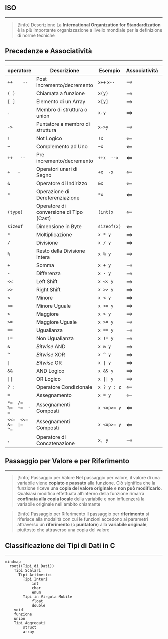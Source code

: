 ## ISO
---
>[!info] Descrizione
>La **International Organization for Standardization** è la più importante organizzazione a livello mondiale per la definizione di norme tecniche

## Precedenze e Associatività
---
| operatore              | Descrizione                             | Esempio            | Associatività | Precedenza |
| ---------------------- | --------------------------------------- | ------------------ | ------------- | ---------- |
| `++    --`             | Post incremento/decremento              | `x++` `x--`        | $\implies$    | 1          |
| `( )`                  | Chiamata a funzione                     | `x(y)`             | $\implies$    | 1          |
| `[ ]`                  | Elemento di un Array                    | `x[y]`             | $\implies$    | 1          |
| `.`                    | Membro di struttura o union             | `x.y`              | $\implies$    | 1          |
| `->`                   | Puntatore a membro di struttura         | `x->y`             | $\implies$    | 1          |
| `!`                    | Not Logico                              | `!x`               | $\impliedby$  | 2          |
| `~`                    | Complemento ad Uno                      | `~x`               | $\impliedby$  | 2          |
| `++   --`              | Pre incremento/decremento               | `++x  --x`         | $\impliedby$  | 2          |
| `+   -`                | Operatori unari di Segno                | `+x  -x`           | $\impliedby$  | 2          |
| `&`                    | Operatore di Indirizzo                  | `&x`               | $\impliedby$  | 2          |
| `*`                    | Operazione di Dereferenziazione         | `*x`               | $\impliedby$  | 2          |
| `(type)`               | Operatore di conversione di Tipo (Cast) | `(int)x`           | $\impliedby$  | 2          |
| `sizeof`               | Dimensione in Byte                      | `sizeof(x)`        | $\impliedby$  | 2          |
| `*`                    | Moltiplicazione                         | `x * y`            | $\implies$    | 3          |
| `/`                    | Divisione                               | `x / y`            | $\implies$    | 3          |
| `%`                    | Resto della Divisione Intera            | `x % y`            | $\implies$    | 3          |
| `+`                    | Somma                                   | `x + y`            | $\implies$    | 4          |
| `-`                    | Differenza                              | `x - y`            | $\implies$    | 4          |
| `<<`                   | Left Shift                              | `x << y`           | $\implies$    | 5          |
| `>>`                   | Right Shift                             | `x >> y`           | $\implies$    | 5          |
| `<`                    | Minore                                  | `x < y`            | $\implies$    | 6          |
| `<=`                   | Minore Uguale                           | `x <= y`           | $\implies$    | 6          |
| `>`                    | Maggiore                                | `x > y`            | $\implies$    | 6          |
| `>=`                   | Maggiore Uguale                         | `x >= y`           | $\implies$    | 6          |
| `==`                   | Ugualianza                              | `x == y`           | $\implies$    | 7          |
| `!=`                   | Non Ugualianza                          | `x != y`           | $\implies$    | 7          |
| `&`                    | _Bitwise_  AND                          | `x & y`            | $\implies$    | 8          |
| `^`                    | _Bitwise_  XOR                          | `x ^ y`            | $\implies$    | 9          |
| <code>\|</code>                    | _Bitwise_  OR                           | <code>x \| y</code>            | $\implies$    | 10         |
| `&&`                   | AND Logico                              | `x && y`           | $\implies$    | 11         |
| <code>\|\|</code>                  | OR Logico                               | <code>x \|\| y</code>           | $\implies$    | 12         |
| `? :`                  | Operatore Condizionale                  | `x ? y : z`        | $\impliedby$  | 13         |
| `=`                    | Assegnamento                            | `x = y`            | $\impliedby$  | 14         |
| `*=  /=  %=  +=  -=`   | Assegnamenti Composti                   | `x <op>= y` | $\impliedby$  | 14         |
| `<<=  <<=  &=  \|=  ^=` | Assegnamenti Composti                   | `x <op>= y` | $\impliedby$  | 14         |
| `,`                    | Operatore di Concatenazione             | `x, y`             | $\implies$    | 15           |

## Passaggio per Valore e per Riferimento
---
>[!info] Passaggio per Valore
>Nel passaggio per valore, il valore di una variabile viene **copiato e passato** alla funzione. Ciò significa che la funzione riceve una **copia del valore originale** e **non può modificarlo**. Qualsiasi modifica effettuata all'interno della funzione rimarrà **confinata alla copia locale** della variabile e non influenzerà la variabile originale nell'ambito chiamante

>[!info] Passaggio per Riferimento
>Il passaggio per **riferimento** si riferisce alla modalità con cui le funzioni accedono ai parametri attraverso un **riferimento** (o **puntatore**) alla **variabile originale**, piuttosto che attraverso una copia del valore

## Classificazione dei Tipi di Dati in C
---

```mermaid
mindmap
  root((Tipi di Dati))
    Tipi Scalari
      Tipi Aritmetici
        Tipi Interi
            int
            char
            enum
        Tipi in Virgola Mobile
            float
            double
    void
    funzione
    union
    Tipi Aggregati
        struct
        array
```